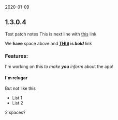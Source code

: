﻿2020-01-09
<!-- First line signals last update for desktop app, -->
<!-- to know when to show content of this file to user. -->
<!-- ================================================== -->
<!-- Rest of file is actual content to show with markdown similar to GitHub one. -->
<!-- -------------------------------------------------- -->
<!-- At the beginning of a line signalize comment of this file. This line will not be shown to user. Like this line is made. -->
<!-- ## : at the beginning of a line signalize Header Level 1. -->
<!-- ### : at the beginning of a line signalize Header Level 2. -->
<!-- #### : at the beginning of a line signalize Header Level 3. -->
<!-- ** : Can be anywhere in the text. Makes the text bold. It has to have ending part too. -->
<!-- _ : Can be anywhere in the text. Makes the text italic. It has to have ending part too. -->
<!-- __ : Can be anywhere in the text. Makes the text underline. It has to have ending part too. -->
<!-- [text](url) : Can be anywhere in the text. Transform text into URL link. -->
<!-- -------------------------------------------------- -->
## 1.3.0.4
Test patch notes
This is next line with [this](https://www.google.com) link

We __have__ space above and **[THIS](https://www.google.com) is _bold_** link

### Features:
I'm working on this _to make __you__ inform_ about the app!

#### I'm relugar
But not like this
- List 1
- List 2

2 spaces?